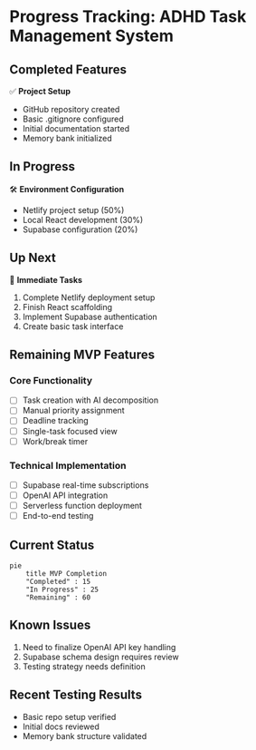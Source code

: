 # Progress Tracking: ADHD Task Management System

## Completed Features
✅ **Project Setup**
- GitHub repository created
- Basic .gitignore configured
- Initial documentation started
- Memory bank initialized

## In Progress
🛠 **Environment Configuration**
- Netlify project setup (50%)
- Local React development (30%)
- Supabase configuration (20%)

## Up Next
📅 **Immediate Tasks**
1. Complete Netlify deployment setup
2. Finish React scaffolding
3. Implement Supabase authentication
4. Create basic task interface

## Remaining MVP Features
### Core Functionality
- [ ] Task creation with AI decomposition
- [ ] Manual priority assignment
- [ ] Deadline tracking
- [ ] Single-task focused view
- [ ] Work/break timer

### Technical Implementation
- [ ] Supabase real-time subscriptions
- [ ] OpenAI API integration
- [ ] Serverless function deployment
- [ ] End-to-end testing

## Current Status
```mermaid
pie
    title MVP Completion
    "Completed" : 15
    "In Progress" : 25
    "Remaining" : 60
```

## Known Issues
1. Need to finalize OpenAI API key handling
2. Supabase schema design requires review
3. Testing strategy needs definition

## Recent Testing Results
- Basic repo setup verified
- Initial docs reviewed
- Memory bank structure validated
